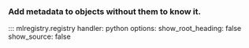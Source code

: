 ### Add metadata to objects without them to know it.

::: mlregistry.registry
    handler: python
    options:
      show_root_heading: false
      show_source: false